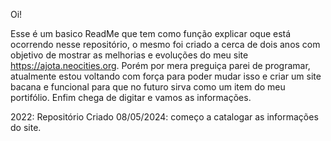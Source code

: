 Oi!

Esse é um basico ReadMe que tem como função explicar oque está ocorrendo nesse repositório, o mesmo foi criado a cerca de dois anos com objetivo de mostrar as melhorias e evoluções do meu site https://ajota.neocities.org. Porém por mera preguiça parei de programar, atualmente estou voltando com força para poder mudar isso e criar um site bacana e funcional para que no futuro sirva como um item do meu portifólio.
 Enfim chega de digitar e vamos as informações.

2022: Repositório Criado
08/05/2024: começo a catalogar as informações do site.